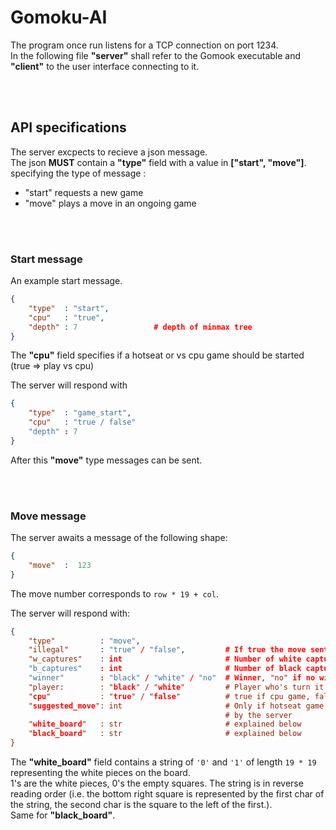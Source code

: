 # Gomoku-AI

The program once run listens for a TCP connection on port 1234.   
In the following file **"server"** shall refer to the Gomook executable and **"client"** to the user interface connecting to it.

<br></br>
## **API specifications**
The server excpects to recieve a json message.   
The json **MUST** contain a **"type"** field with a value in **["start", "move"]**.   specifying the type of message :
- "start" requests a new game
- "move"  plays a move in an ongoing game


<br></br>
### **Start message**
An example start message.
```json
{
	"type"	: "start",
	"cpu"	: "true",
	"depth"	: 7 				# depth of minmax tree
}
```
The **"cpu"** field specifies if a hotseat or vs cpu game should be started (true =>  play vs cpu)

The server will respond with
```json
{
	"type"	: "game_start",
	"cpu"	: "true / false" 	
	"depth"	: 7 				
}
```
After this **"move"** type messages can be sent.

<br></br>
###	**Move message**
The server awaits a message of the following shape:
```json
{
	"move"	:  123
}
```
The move number corresponds to `row * 19 + col`.

The server will respond with:
```json
{
	"type"			: "move",
	"illegal"		: "true" / "false",			# If true the move sent was illegal and was ignored
	"w_captures"	: int						# Number of white captures [1-5]
	"b_captures"	: int						# Number of black captures [1-5]
	"winner"		: "black" / "white" / "no"	# Winner, "no" if no winner
	"player:		: "black" / "white"			# Player who's turn it is
	"cpu"			: "true" / "false"			# true if cpu game, false if hotseat game
	"suggested_move": int						# Only if hotseat game, the move suggested
												# by the server
	"white_board"	: str						# explained below
	"black_board"	: str						# explained below
}
```

The **"white_board"** field contains a string of `'0'` and `'1'` of length `19 * 19` representing the white pieces on the board.   
1's are the white pieces, 0's the empty squares. The string is in reverse reading order (i.e. the bottom right square is represented by the first char of the string, the second char is the square to the left of the first.).   
Same for **"black_board"**.
